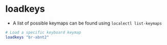 # loadkeys

- A list of possible keymaps can be found using `localectl list-keymaps`

```sh
# Load a specific keyboard keymap
loadkeys "br-abnt2"
```
